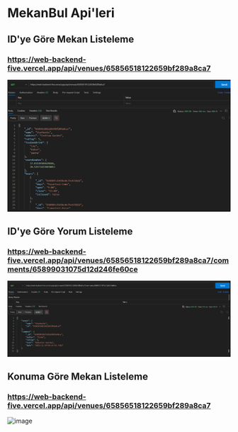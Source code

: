 # MekanBul Api'leri

## ID'ye Göre Mekan Listeleme
### https://web-backend-five.vercel.app/api/venues/65856518122659bf289a8ca7
![image](resimler/venues_request.png)

## ID'ye Göre Yorum Listeleme
### https://web-backend-five.vercel.app/api/venues/65856518122659bf289a8ca7/comments/65899031075d12d246fe60ce
![image](resimler/comments.png)

## Konuma Göre Mekan Listeleme
### https://web-backend-five.vercel.app/api/venues/65856518122659bf289a8ca7
![image](resimler/konuma_göre.png)